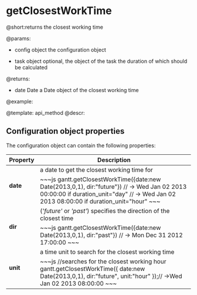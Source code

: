 getClosestWorkTime
=============
@short:returns the closest working time
	

@params:
- config	object		the configuration object 
* task		object		optional, the object of the task the duration of which should be calculated

@returns: 
- date		Date	a Date object of the closest working time 


@example:

@template:	api_method
@descr:

Configuration object properties
---------------------------------------

The configuration object can contain the following properties:

<table class="list" cellspacing="0" cellpadding="5" border="0">
	<thead>
	<tr>
		<th>
			Property 
		</th>
		<th>
			Description
		</th>
	</tr>
	</thead>
	<tbody>
	<tr>
		<td rowspan=2><b id="date">date</b></td>
        <td>a date to get the closest working time for</td>
    </tr>
    <tr>
		<td colspan=2 style="text-align:left !important; ">
~~~js
gantt.getClosestWorkTime({date:new Date(2013,0,1), dir:"future"})
// -> Wed Jan 02 2013 00:00:00 if duration_unit="day"
// -> Wed Jan 02 2013 08:00:00 if duration_unit="hour"
~~~
		</td>
	</tr>
    <tr>
		<td rowspan=2><b id="dir">dir</b></td>
        <td> (<i>'future'</i> or <i>'past'</i>) specifies the direction of the closest time</td>
    </tr>
    <tr>
		<td colspan=2 style="text-align:left !important; ">
~~~js
gantt.getClosestWorkTime({date:new Date(2013,0,1), dir:"past"})
// -> Mon Dec 31 2012 17:00:00
~~~
		</td>
	</tr>
	<tr>
		<td rowspan=2><b id="unit">unit</b></td>
        <td> a time unit to search for the closest working time</td>
    </tr>
    <tr>
		<td colspan=2 style="text-align:left !important; ">
~~~js
//searches for the closest working hour
gantt.getClosestWorkTime({
	date:new Date(2013,0,1), 
    dir:"future", 
    unit:"hour"
});// ->Wed Jan 02 2013 08:00:00
~~~
		</td>
	</tr>
	</tbody>
</table>

